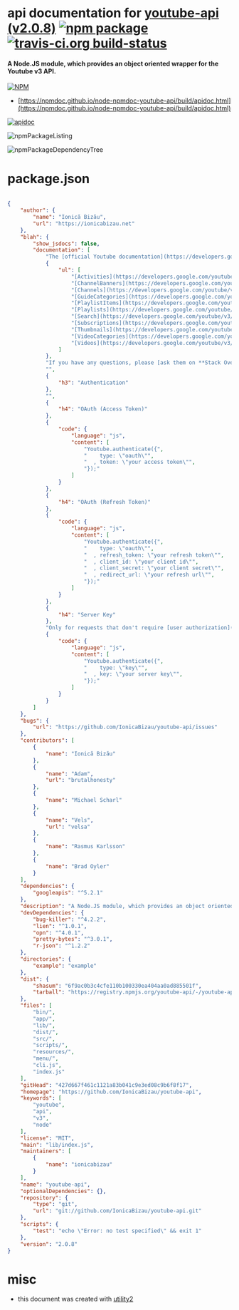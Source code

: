 # api documentation for  [youtube-api (v2.0.8)](https://github.com/IonicaBizau/youtube-api)  [![npm package](https://img.shields.io/npm/v/npmdoc-youtube-api.svg?style=flat-square)](https://www.npmjs.org/package/npmdoc-youtube-api) [![travis-ci.org build-status](https://api.travis-ci.org/npmdoc/node-npmdoc-youtube-api.svg)](https://travis-ci.org/npmdoc/node-npmdoc-youtube-api)
#### A Node.JS module, which provides an object oriented wrapper for the Youtube v3 API.

[![NPM](https://nodei.co/npm/youtube-api.png?downloads=true&downloadRank=true&stars=true)](https://www.npmjs.com/package/youtube-api)

- [https://npmdoc.github.io/node-npmdoc-youtube-api/build/apidoc.html](https://npmdoc.github.io/node-npmdoc-youtube-api/build/apidoc.html)

[![apidoc](https://npmdoc.github.io/node-npmdoc-youtube-api/build/screenCapture.buildCi.browser.%252Ftmp%252Fbuild%252Fapidoc.html.png)](https://npmdoc.github.io/node-npmdoc-youtube-api/build/apidoc.html)

![npmPackageListing](https://npmdoc.github.io/node-npmdoc-youtube-api/build/screenCapture.npmPackageListing.svg)

![npmPackageDependencyTree](https://npmdoc.github.io/node-npmdoc-youtube-api/build/screenCapture.npmPackageDependencyTree.svg)



# package.json

```json

{
    "author": {
        "name": "Ionică Bizău",
        "url": "https://ionicabizau.net"
    },
    "blah": {
        "show_jsdocs": false,
        "documentation": [
            "The [official Youtube documentation](https://developers.google.com/youtube/v3/docs/) is a very useful resource.",
            {
                "ul": [
                    "[Activities](https://developers.google.com/youtube/v3/docs/activities)",
                    "[ChannelBanners](https://developers.google.com/youtube/v3/docs/channelBanners)",
                    "[Channels](https://developers.google.com/youtube/v3/docs/channels)",
                    "[GuideCategories](https://developers.google.com/youtube/v3/docs/guideCategories)",
                    "[PlaylistItems](https://developers.google.com/youtube/v3/docs/playlistItems)",
                    "[Playlists](https://developers.google.com/youtube/v3/docs/playlists)",
                    "[Search](https://developers.google.com/youtube/v3/docs/search)",
                    "[Subscriptions](https://developers.google.com/youtube/v3/docs/subscriptions)",
                    "[Thumbnails](https://developers.google.com/youtube/v3/docs/thumbnails)",
                    "[VideoCategories](https://developers.google.com/youtube/v3/docs/videoCategories)",
                    "[Videos](https://developers.google.com/youtube/v3/docs/videos)"
                ]
            },
            "If you have any questions, please [ask them on **Stack Overflow**](https://stackoverflow.com/questions/ask) and eventually [open an issue](https://github.com/IonicaBizau/youtube-api/issues/new) and link your question there.",
            "",
            {
                "h3": "Authentication"
            },
            "",
            {
                "h4": "OAuth (Access Token)"
            },
            {
                "code": {
                    "language": "js",
                    "content": [
                        "Youtube.authenticate({",
                        "    type: \"oauth\"",
                        "  , token: \"your access token\"",
                        "});"
                    ]
                }
            },
            {
                "h4": "OAuth (Refresh Token)"
            },
            {
                "code": {
                    "language": "js",
                    "content": [
                        "Youtube.authenticate({",
                        "    type: \"oauth\"",
                        "  , refresh_token: \"your refresh token\"",
                        "  , client_id: \"your client id\"",
                        "  , client_secret: \"your client secret\"",
                        "  , redirect_url: \"your refresh url\"",
                        "});"
                    ]
                }
            },
            {
                "h4": "Server Key"
            },
            "Only for requests that don't require [user authorization](https://developers.google.com/youtube/v3/guides/authentication) (certain list operations)",
            {
                "code": {
                    "language": "js",
                    "content": [
                        "Youtube.authenticate({",
                        "    type: \"key\"",
                        "  , key: \"your server key\"",
                        "});"
                    ]
                }
            }
        ]
    },
    "bugs": {
        "url": "https://github.com/IonicaBizau/youtube-api/issues"
    },
    "contributors": [
        {
            "name": "Ionică Bizău"
        },
        {
            "name": "Adam",
            "url": "brutalhonesty"
        },
        {
            "name": "Michael Scharl"
        },
        {
            "name": "Vels",
            "url": "velsa"
        },
        {
            "name": "Rasmus Karlsson"
        },
        {
            "name": "Brad Oyler"
        }
    ],
    "dependencies": {
        "googleapis": "^5.2.1"
    },
    "description": "A Node.JS module, which provides an object oriented wrapper for the Youtube v3 API.",
    "devDependencies": {
        "bug-killer": "^4.2.2",
        "lien": "^1.0.1",
        "opn": "^4.0.1",
        "pretty-bytes": "^3.0.1",
        "r-json": "^1.2.2"
    },
    "directories": {
        "example": "example"
    },
    "dist": {
        "shasum": "6f9ac0b3c4cfe110b100330ea404aa0ad885501f",
        "tarball": "https://registry.npmjs.org/youtube-api/-/youtube-api-2.0.8.tgz"
    },
    "files": [
        "bin/",
        "app/",
        "lib/",
        "dist/",
        "src/",
        "scripts/",
        "resources/",
        "menu/",
        "cli.js",
        "index.js"
    ],
    "gitHead": "427d667f461c1121a83b041c9e3ed08c9b6f8f17",
    "homepage": "https://github.com/IonicaBizau/youtube-api",
    "keywords": [
        "youtube",
        "api",
        "v3",
        "node"
    ],
    "license": "MIT",
    "main": "lib/index.js",
    "maintainers": [
        {
            "name": "ionicabizau"
        }
    ],
    "name": "youtube-api",
    "optionalDependencies": {},
    "repository": {
        "type": "git",
        "url": "git://github.com/IonicaBizau/youtube-api.git"
    },
    "scripts": {
        "test": "echo \"Error: no test specified\" && exit 1"
    },
    "version": "2.0.8"
}
```



# misc
- this document was created with [utility2](https://github.com/kaizhu256/node-utility2)
